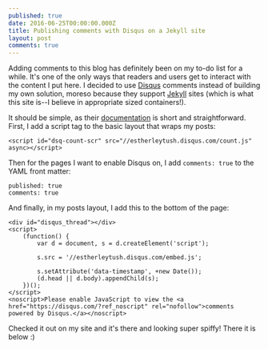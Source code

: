 ```yaml
---
published: true
date: 2016-06-25T00:00:00.000Z
title: Publishing comments with Disqus on a Jekyll site
layout: post
comments: true
---
```

Adding comments to this blog has definitely been on my to-do list for a while. It's one of the only ways that readers and users get to interact with the content I put here. I decided to use [Disqus](https://disqus.com/) comments instead of building my own solution, moreso because they support [Jekyll](https://jekyllrb.com/) sites (which is what this site is--I believe in appropriate sized containers!).

It should be simple, as their [documentation](https://help.disqus.com/customer/portal/articles/472138-jekyll-installation-instructions) is short and straightforward. First, I add a script tag to the basic layout that wraps my posts:

```
<script id="dsq-count-scr" src="//estherleytush.disqus.com/count.js" async></script>
```

Then for the pages I want to enable Disqus on, I add ```comments: true``` to the YAML front matter:

```
published: true
comments: true
```

And finally, in my posts layout, I add this to the bottom of the page:

```
<div id="disqus_thread"></div>
<script>
    (function() {
        var d = document, s = d.createElement('script');

        s.src = '//estherleytush.disqus.com/embed.js';

        s.setAttribute('data-timestamp', +new Date());
        (d.head || d.body).appendChild(s);
    })();
</script>
<noscript>Please enable JavaScript to view the <a href="https://disqus.com/?ref_noscript" rel="nofollow">comments powered by Disqus.</a></noscript>
```

Checked it out on my site and it's there and looking super spiffy! There it is below :) 
